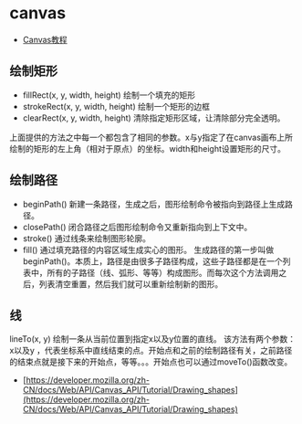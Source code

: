 # canvas
- [Canvas教程](https://developer.mozilla.org/zh-CN/docs/Web/API/Canvas_API/Tutorial)

## 绘制矩形
- fillRect(x, y, width, height)
绘制一个填充的矩形
- strokeRect(x, y, width, height)
绘制一个矩形的边框
- clearRect(x, y, width, height)
清除指定矩形区域，让清除部分完全透明。

上面提供的方法之中每一个都包含了相同的参数。x与y指定了在canvas画布上所绘制的矩形的左上角（相对于原点）的坐标。width和height设置矩形的尺寸。

## 绘制路径
- beginPath()
新建一条路径，生成之后，图形绘制命令被指向到路径上生成路径。
- closePath()
闭合路径之后图形绘制命令又重新指向到上下文中。
- stroke()
通过线条来绘制图形轮廓。
- fill()
通过填充路径的内容区域生成实心的图形。
生成路径的第一步叫做beginPath()。本质上，路径是由很多子路径构成，这些子路径都是在一个列表中，所有的子路径（线、弧形、等等）构成图形。而每次这个方法调用之后，列表清空重置，然后我们就可以重新绘制新的图形。

## 线
lineTo(x, y)
绘制一条从当前位置到指定x以及y位置的直线。
该方法有两个参数：x以及y ，代表坐标系中直线结束的点。开始点和之前的绘制路径有关，之前路径的结束点就是接下来的开始点，等等。。。开始点也可以通过moveTo()函数改变。
- [https://developer.mozilla.org/zh-CN/docs/Web/API/Canvas_API/Tutorial/Drawing_shapes](https://developer.mozilla.org/zh-CN/docs/Web/API/Canvas_API/Tutorial/Drawing_shapes)
